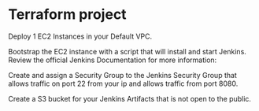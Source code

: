 # Terraform project
Deploy 1 EC2 Instances in your Default VPC.

Bootstrap the EC2 instance with a script that will install and start Jenkins. Review the official Jenkins Documentation for more information: 

Create and assign a Security Group to the Jenkins Security Group that allows traffic on port 22 from your ip and allows traffic from port 8080.

Create a S3 bucket for your Jenkins Artifacts that is not open to the public.